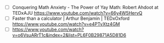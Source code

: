 - [ ] Conquering Math Anxiety - The Power of Yay Math: Robert Ahdoot at TEDxAJU https://www.youtube.com/watch?v=66y4W5HervQ
- [ ] Faster than a calculator | Arthur Benjamin | TEDxOxford https://www.youtube.com/watch?v=e4PTvXtz4GM
- [ ] https://www.youtube.com/watch?v=o6VsuARrT1c&index=2&list=PL6F0B29871A5D81D6

